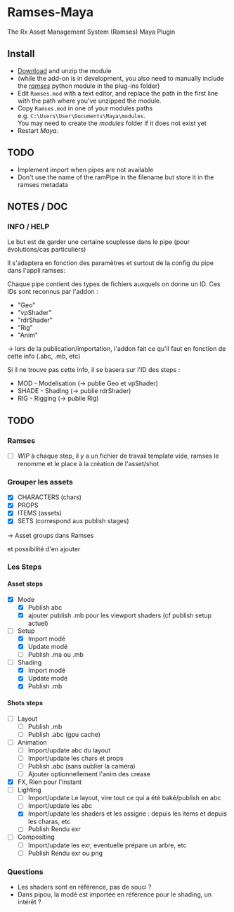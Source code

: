 # Ramses-Maya
 The Rx Asset Management System (Ramses) Maya Plugin

## Install

- [Download](https://github.com/Rainbox-dev/Ramses-Maya/archive/refs/heads/main.zip) and unzip the module
- (while the add-on is in development, you also need to manually include the [*ramses*](https://github.com/Rainbox-dev/Ramses-Py) python module in the plug-ins folder)
- Edit `Ramses.mod` with a text editor, and replace the path in the first line with the path where you've unzipped the module.
- Copy `Ramses.mod` in one of your modules paths  
    e.g. `C:\Users\User\Documents\Maya\modules`.  
    You may need to create the *modules* folder if it does not exist yet
- Restart *Maya*.

## TODO

- Implement import when pipes are not available
- Don't use the name of the ramPipe in the filename but store it in the ramses metadata

## NOTES / DOC

### INFO / HELP

Le but est de garder une certaine souplesse dans le pipe (pour évolutions/cas particuliers)

Il s'adaptera en fonction des paramètres et surtout de la config du pipe dans l'appli ramses: 

Chaque pipe contient des types de fichiers auxquels on donne un ID. Ces IDs sont reconnus par l'addon :

- "Geo"
- "vpShader"
- "rdrShader"
- "Rig"
- "Anim"

-> lors de la publication/importation, l'addon fait ce qu'il faut en fonction de cette info (.abc, .mb, etc)

Si il ne trouve pas cette info, il se basera sur l'ID des steps :

- MOD - Modelisation (-> publie Geo et vpShader)
- SHADE - Shading (-> publie rdrShader)
- RIG - Rigging (-> publie Rig)

## TODO

### Ramses

- [ ] *WIP* à chaque step, il y a un fichier de travail template vide, ramses le renomme et le place à la création de l'asset/shot

### Grouper les assets

- [x] CHARACTERS (chars)
- [x] PROPS
- [x] ITEMS (assets)
- [x] SETS (correspond aux publish stages)

-> Asset groups dans Ramses

et possibilité d'en ajouter

### Les Steps

#### Asset steps

- [x] Mode
  - [x] Publish abc
  - [x] ajouter publish .mb pour les viewport shaders (cf publish setup actuel)
- [ ] Setup
  - [x] Import modé
  - [x] Update modé
  - [ ] Publish .ma ou .mb
- [ ] Shading
  - [x] Import modé
  - [x] Update modé
  - [x] Publish .mb

#### Shots steps

- [ ] Layout
  - [ ] Publish .mb
  - [ ] Publish .abc (gpu cache)
- [ ] Animation
  - [ ] Import/update abc du layout
  - [ ] Import/update les chars et props
  - [ ] Publish .abc (sans oublier la caméra)
  - [ ] Ajouter optionnellement l'anim des crease
- [x] FX, Rien pour l'instant
- [ ] Lighting
  - [ ] Import/update Le layout, vire tout ce qui a été baké/publish en abc
  - [ ] Import/update les abc
  - [x] Import/update les shaders et les assigne : depuis les items et depuis les charas, etc
  - [ ] Publish Rendu exr
- [ ] Compositing
  - [ ] Import/update les exr, eventuelle prépare un arbre, etc
  - [ ] Publish Rendu exr ou png

### Questions

- Les shaders sont en référence, pas de souci ?
- Dans pipou, la modé est importée en référence pour le shading, un intérêt ?
